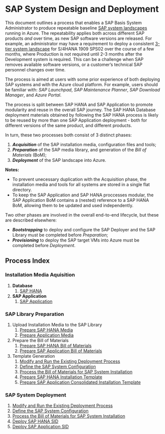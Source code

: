 # SAP System Design and Deployment

This document outlines a process that enables a SAP Basis System Administrator to produce repeatable baseline [SAP system landscapes](https://help.sap.com/doc/saphelp_afs64/6.4/en-US/de/6b0d84f34d11d3a6510000e835363f/content.htm) running in Azure.
The repeatability applies both across different SAP products _and_ over time, as new SAP software versions are released.
For example, an administrator may have a requirement to deploy a consistent [3-tier system landscape](https://help.sap.com/doc/saphelp_afs64/6.4/en-US/de/6b0da2f34d11d3a6510000e835363f/content.htm?no_cache=true) for S/4HANA 1909 SPS02 over the course of a few months, where Production is not required until 2-3 months after the Development system is required.
This can be a challenge when SAP removes available software versions, or a customer’s technical SAP personnel changes over time.

The process is aimed at users with some prior experience of both deploying SAP systems and with the Azure cloud platform.
For example, users should be familiar with: _SAP Launchpad_, _SAP Maintenance Planner_, _SAP Download Manager_, and _Azure Portal_.

The process is split between SAP HANA and SAP Application to promote modularity and reuse in the overall SAP journey.
The SAP HANA Database deployment materials obtained by following the SAP HANA process is likely to be reused by more than one SAP Application deployment - both for different versions of the same product, and different products.

In turn, these two processes both consist of 3 distinct phases:

1. **_Acquisition_** of the SAP installation media, configuration files and tools;
1. **_Preparation_** of the SAP media library, and generation of the _Bill of Materials_ (BoM);
1. **_Deployment_** of the SAP landscape into Azure.

**Notes:**

- To prevent unecessary duplication with the Acquisition phase, the installation media and tools for all systems are stored in a single flat directory.
- To keep the SAP Application and SAP HANA proccesses modular, the SAP Application BoM contains a (nested) reference to a SAP HANA BoM, allowing them to be updated and used independently.

Two other phases are involved in the overall end-to-end lifecycle, but these are described elsewhere:

- **_Bootstrapping_** to deploy and configure the SAP Deployer and the SAP Library must be completed before _Preparation_;
- **_Provisioning_** to deploy the SAP target VMs into Azure must be completed before _Deployment_.

## Process Index

### Installation Media Aquisition

1. **Database**
   1. [SAP HANA](./hana/acquire-media.md)
1. **SAP Application**
   1. [SAP Application](./app/acquire-media.md)

### SAP Library Preparation

1. Upload Installation Media to the SAP Library
   1. [Prepare SAP HANA Media](./hana/prepare-sap-library.md)
   1. [Prepare Application Media](./app/prepare-sap-library.md)
1. Prepare the Bill of Materials
   1. [Prepare SAP HANA Bill of Materials](./hana/prepare-bom.md)
   1. [Prepare SAP Application Bill of Materials](./app/prepare-bom.md)
1. Template Generation
   1. [Modify and Run the Existing Deployment Process](./interim-playbook-preparation.md)
   1. [Define the SAP System Configuration](./common/system-definition.md)
   1. [Process the Bill of Materials for SAP System Installation](./common/system-definition.md)
   1. [Prepare SAP HANA Installation Template](./hana/prepare-ini.md)
   1. [Prepare SAP Application Consolidated Installation Template](./app/prepare-ini.md)

### SAP System Deployment

1. [Modify and Run the Existing Deployment Process](./interim-playbook-preparation.md)
1. [Define the SAP System Configuration](./common/system-definition.md)
1. [Process the Bill of Materials for SAP System Installation](./common/system-definition.md)
1. [Deploy SAP HANA SID](./hana/deploy-sid.md)
1. [Deploy SAP Application SID](./app/deploy-sid.md)
